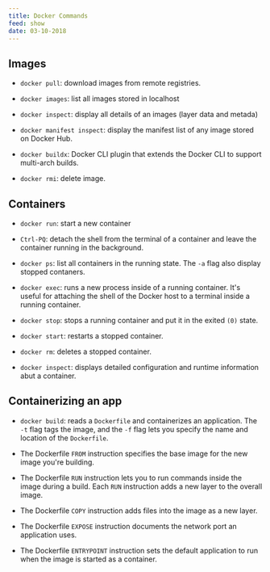 ```yaml
---
title: Docker Commands
feed: show
date: 03-10-2018
---
```


## Images

- `docker pull`: download images from remote registries.

- `docker images`: list all images stored in localhost

- `docker inspect`: display all details of an images (layer data and metada)

- `docker manifest inspect`: display the manifest list of any image stored on Docker Hub.

- `docker buildx`: Docker CLI plugin that extends the Docker CLI to support multi-arch builds.

- `docker rmi`: delete image.

## Containers

- `docker run`: start a new container

-  `Ctrl-PQ`: detach the shell from the terminal of a container and leave the container running in the background.

-  `docker ps`: list all containers in the running state. The `-a` flag also display stopped contaners.

- `docker exec`: runs a new process inside of a running container. It's useful for attaching the shell of the Docker host to a terminal inside a running container.

- `docker stop`: stops a running container and put it in the exited `(0)` state.

- `docker start`: restarts a stopped container.

- `docker rm`: deletes a stopped container.

- `docker inspect`:  displays detailed configuration and runtime information abut a container.

## Containerizing an app

- `docker build`: reads a `Dockerfile` and containerizes an application. The `-t` flag tags the image, and the `-f` flag lets you specify the name and location of the `Dockerfile`.

- The Dockerfile `FROM` instruction specifies the base image for the new image you're building.

- The Dockerfile `RUN` instruction lets you to run commands inside the image during a build. Each `RUN` instruction adds a new layer to the overall image.

- The Dockerfile `COPY` instruction adds files into the image as a new layer.

- The Dockerfile `EXPOSE` instruction documents the network port an application uses.

- The Dockerfile `ENTRYPOINT` instruction sets the default application to run when the image is started as a container.
